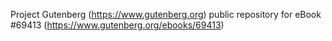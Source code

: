 Project Gutenberg (https://www.gutenberg.org) public repository for
eBook #69413 (https://www.gutenberg.org/ebooks/69413)
